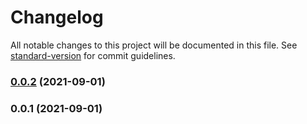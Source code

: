# Changelog

All notable changes to this project will be documented in this file. See [standard-version](https://github.com/conventional-changelog/standard-version) for commit guidelines.

### [0.0.2](https://github.com/CollageCom/eslint-config-foreground/compare/v0.0.1...v0.0.2) (2021-09-01)

### 0.0.1 (2021-09-01)

